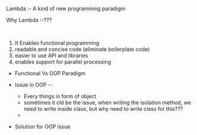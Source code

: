 Lambda :- A kind of new programming paradigm


Why Lambda :-???

<br/>

1. It Enables functional programming
2. readable and concise code  (eliminate boilerplate code)
3. easier to use API and libraries
4. enables support for parallel processing


* Functional Vs OOP Paradigm 


* Issue in OOP --
  * Every things in form of object
  * sometimes it cld be the issue, when writing the isolation method, we need to write inside class, but why need to write class for this???
  * 
* Solution for OOP issue